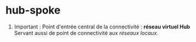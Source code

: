 # hub-spoke

1. Important :
Point d'entrée central de la connectivité : __réseau virtuel Hub__
Servant aussi de point de connectivité aux *réseaux locaux*.
